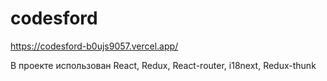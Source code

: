 # codesford

https://codesford-b0ujs9057.vercel.app/

В проекте использован React, Redux, React-router, i18next, Redux-thunk
